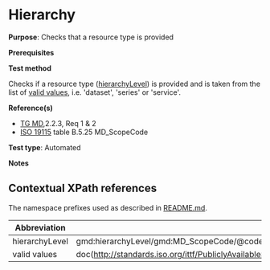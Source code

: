 # Hierarchy

**Purpose**: Checks that a resource type is provided

**Prerequisites**

**Test method**

Checks if a resource type ([hierarchyLevel](#hierarchyLevel)) is provided and is taken from the list of [valid values](#validvalues), i.e. 'dataset', 'series' or 'service'.

**Reference(s)**	 

* [TG MD](./README#ref_TG_MD),2.2.3, Req 1 & 2
* [ISO 19115](./README#ref_ISO_19115) table B.5.25 MD_ScopeCode 

**Test type**: Automated

**Notes**

## Contextual XPath references

The namespace prefixes used as described in [README.md](./README#namespaces).

Abbreviation                                   |  XPath expression (relative to gmd:MD_Metadata)
-----------------------------------------------| ------------------------------------------------------------------
<a name="hierarchyLevel"></a> hierarchyLevel | gmd:hierarchyLevel/gmd:MD_ScopeCode/@codeListValue
<a name="validvalues"></a> valid values | doc(http://standards.iso.org/ittf/PubliclyAvailableStandards/ISO_19139_Schemas/resources/codelist/gmxCodelists.xml)//gmx:CodeListDictionary[@gml:id='MD_ScopeCode']//gml:identifier/text()
